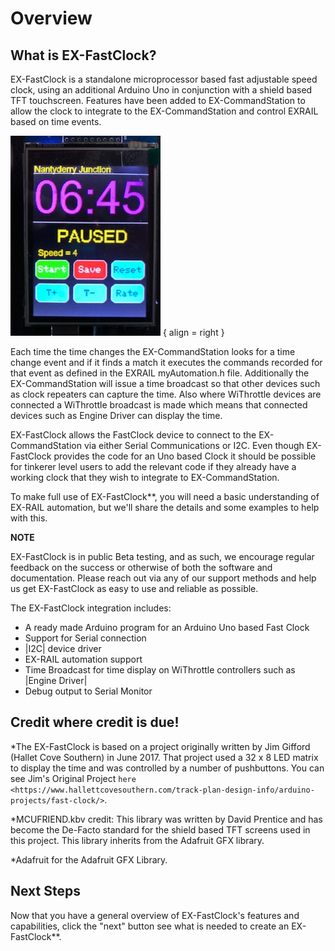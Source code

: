 # Overview

## What is EX-FastClock?

EX-FastClock is a standalone microprocessor based fast adjustable speed clock, using an additional Arduino Uno in conjunction with a shield based TFT touchscreen. Features have been added to EX-CommandStation to allow the clock to integrate to the EX-CommandStation and control EXRAIL based on time events.

![EX-FastClock](/_static/images/ex-fastclock/Fastclock.png) { align =  right }

Each time the time changes the EX-CommandStation looks for a time change event and if it finds a match it executes the commands recorded for that event as defined in the EXRAIL myAutomation.h file.  Additionally the EX-CommandStation will issue a time broadcast so that other devices such as clock repeaters can capture the time.  Also where WiThrottle devices are connected a WiThrottle broadcast is made which means that connected devices such as Engine Driver can display the time.

EX-FastClock allows the FastClock device to connect to the EX-CommandStation via either Serial Communications or I2C.  Even though EX-FastClock provides the code for an Uno based Clock it should be possible for tinkerer level users to add the relevant code if they already have a working clock that they wish to integrate to EX-CommandStation.

To make full use of EX-FastClock**, you will need a basic understanding of EX-RAIL automation, but we'll share the details and some examples to help with this.

**NOTE**

  EX-FastClock is in public Beta testing, and as such, we encourage regular feedback on the success or otherwise of both the software and documentation. Please reach out via any of our support methods and help us get EX-FastClock as easy to use and reliable as possible.

The EX-FastClock integration includes:

* A ready made Arduino program for an Arduino Uno based Fast Clock
* Support for Serial connection
* |I2C| device driver
* EX-RAIL automation support
* Time Broadcast for time display on WiThrottle controllers such as |Engine Driver|
* Debug output to Serial Monitor

## Credit where credit is due!

*The EX-FastClock is based on a project originally written by Jim Gifford (Hallet Cove Southern) in June 2017. That project used a 32 x 8 LED matrix to display the time and was controlled by a number of pushbuttons. You can see Jim's Original Project `here <https://www.hallettcovesouthern.com/track-plan-design-info/arduino-projects/fast-clock/>`.

*MCUFRIEND.kbv credit: This library was written by David Prentice and has become the De-Facto standard for the shield based TFT screens used in this project. This library inherits from the Adafruit GFX library.

*Adafruit for the Adafruit GFX Library.

## Next Steps

Now that you have a general overview of EX-FastClock's features and capabilities, click the "next" button see what is needed to create an EX-FastClock**.
